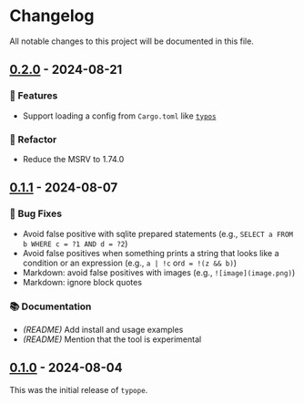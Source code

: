 # Changelog

All notable changes to this project will be documented in this file.

## [0.2.0] - 2024-08-21

### 🚀 Features

- Support loading a config from `Cargo.toml` like [`typos`][typos]

### 🚜 Refactor

- Reduce the MSRV to 1.74.0

[0.2.0]: https://github.com/ronnychevalier/typope/compare/v0.1.1..v0.2.0

## [0.1.1] - 2024-08-07

### 🐛 Bug Fixes

- Avoid false positive with sqlite prepared statements (e.g., `SELECT a FROM b WHERE c = ?1 AND d = ?2`)
- Avoid false positives when something prints a string that looks like a condition or an expression (e.g., `a | !c` or`d = !(z && b)`)
- Markdown: avoid false positives with images (e.g., `![image](image.png)`)
- Markdown: ignore block quotes

### 📚 Documentation

- *(README)* Add install and usage examples
- *(README)* Mention that the tool is experimental

[0.1.1]: https://github.com/ronnychevalier/typope/compare/v0.1.0..v0.1.1

## [0.1.0] - 2024-08-04

This was the initial release of `typope`.

[0.1.0]: https://github.com/ronnychevalier/typope/releases/tag/v0.1.0

[typos]: https://github.com/crate-ci/typos
